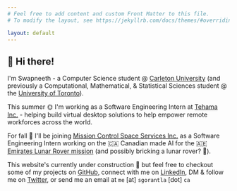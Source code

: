 ```yaml
---
# Feel free to add content and custom Front Matter to this file.
# To modify the layout, see https://jekyllrb.com/docs/themes/#overriding-theme-defaults

layout: default
---
```

## :wave: Hi there!

I'm Swapneeth - a Computer Science student @ [Carleton University](https://carleton.ca/) (and previously a Computational, Mathematical, & Statistical Sciences student @ the [University of Toronto](https://utoronto.ca/)).  

This summer :sun_with_face: I'm working as a Software Engineering Intern at [Tehama Inc.](https://tehama.io) -  helping build virtual desktop solutions to help empower remote workforces across the world.  

For fall :maple_leaf: I'll be joining [Mission Control Space Services Inc.](https://missioncontrolspaceservices.com/) as a Software Engineering Intern working on the :canada: Canadian made AI for the :united_arab_emirates: [Emirates Lunar Rover mission](https://missioncontrolspaceservices.com/projects/emirates-lunar-mission/) (and possibly bricking a lunar rover? :eyes:).  

This website's currently under construction :construction: but feel free to checkout some of my projects on [GitHub](https://github.com/dodeca12), connect with me on [LinkedIn](https://linkedin.com/in/swapneeth-gorantla), DM & follow me on [Twitter](https://twitter.com/dodecaTwelve), or send me an email at `me` [at] `sgorantla` [dot] `ca`  